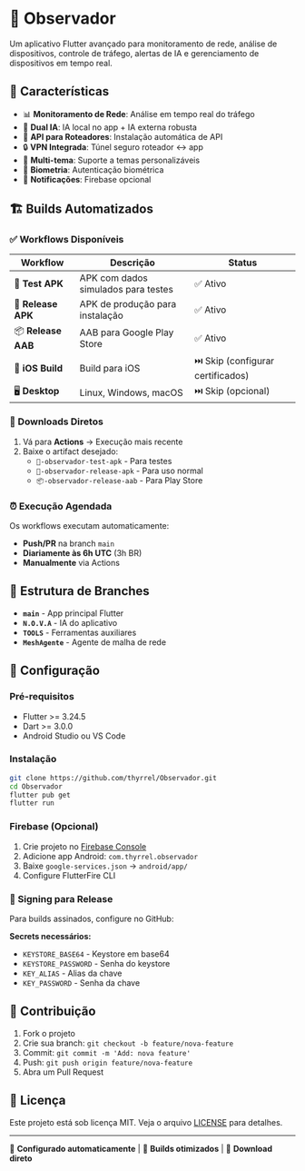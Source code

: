 # 📱 Observador

Um aplicativo Flutter avançado para monitoramento de rede, análise de dispositivos, controle de tráfego, alertas de IA e gerenciamento de dispositivos em tempo real.

## 🚀 Características

- 📊 **Monitoramento de Rede**: Análise em tempo real do tráfego
- 🤖 **Dual IA**: IA local no app + IA externa robusta  
- 🔧 **API para Roteadores**: Instalação automática de API
- 🔒 **VPN Integrada**: Túnel seguro roteador ↔ app
- 🎨 **Multi-tema**: Suporte a temas personalizáveis
- 🔐 **Biometria**: Autenticação biométrica
- 🔔 **Notificações**: Firebase opcional

## 🏗️ Builds Automatizados

### ✅ Workflows Disponíveis

| Workflow | Descrição | Status |
|----------|-----------|--------|
| 🧪 **Test APK** | APK com dados simulados para testes | ✅ Ativo |
| 📱 **Release APK** | APK de produção para instalação | ✅ Ativo |
| 📦 **Release AAB** | AAB para Google Play Store | ✅ Ativo |
| 🍎 **iOS Build** | Build para iOS | ⏭️ Skip (configurar certificados) |
| 🖥️ **Desktop** | Linux, Windows, macOS | ⏭️ Skip (opcional) |

### 📱 Downloads Diretos

1. Vá para **Actions** → Execução mais recente
2. Baixe o artifact desejado:
   - `🧪-observador-test-apk` - Para testes
   - `📱-observador-release-apk` - Para uso normal  
   - `📦-observador-release-aab` - Para Play Store

### ⏰ Execução Agendada

Os workflows executam automaticamente:
- **Push/PR** na branch `main`
- **Diariamente às 6h UTC** (3h BR)
- **Manualmente** via Actions

## 🌿 Estrutura de Branches

- **`main`** - App principal Flutter
- **`N.O.V.A`** - IA do aplicativo  
- **`TOOLS`** - Ferramentas auxiliares
- **`MeshAgente`** - Agente de malha de rede

## 🔧 Configuração

### Pré-requisitos
- Flutter >= 3.24.5
- Dart >= 3.0.0
- Android Studio ou VS Code

### Instalação
```bash
git clone https://github.com/thyrrel/Observador.git
cd Observador
flutter pub get
flutter run
```

### Firebase (Opcional)
1. Crie projeto no [Firebase Console](https://console.firebase.google.com/)
2. Adicione app Android: `com.thyrrel.observador`
3. Baixe `google-services.json` → `android/app/`
4. Configure FlutterFire CLI

### 🔑 Signing para Release

Para builds assinados, configure no GitHub:

**Secrets necessários:**
- `KEYSTORE_BASE64` - Keystore em base64
- `KEYSTORE_PASSWORD` - Senha do keystore  
- `KEY_ALIAS` - Alias da chave
- `KEY_PASSWORD` - Senha da chave

## 🤝 Contribuição

1. Fork o projeto
2. Crie sua branch: `git checkout -b feature/nova-feature`
3. Commit: `git commit -m 'Add: nova feature'`
4. Push: `git push origin feature/nova-feature`  
5. Abra um Pull Request

## 📄 Licença

Este projeto está sob licença MIT. Veja o arquivo [LICENSE](LICENSE) para detalhes.

---

🔧 **Configurado automaticamente** | 🚀 **Builds otimizados** | 📱 **Download direto**
